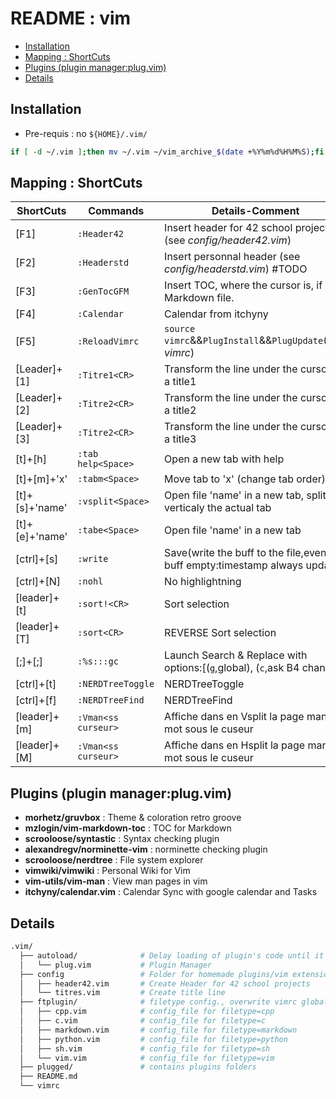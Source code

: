 # README : vim

<!-- vim-markdown-toc GFM -->

* [Installation](#installation)
* [Mapping : ShortCuts](#mapping--shortcuts)
* [Plugins (plugin manager:plug.vim)](#plugins-plugin-managerplugvim)
* [Details](#details)

<!-- vim-markdown-toc -->

## Installation
- Pre-requis : no `${HOME}/.vim/`
```bash
if [ -d ~/.vim ];then mv ~/.vim ~/vim_archive_$(date +%Y%m%d%H%M%S);fi && git clone https://github.com/alterGNU42/.vim.git ~/.vim && echo -e "\n" | vim -c "PlugInstall" -c "qa" > /dev/null 2>&1
```
## Mapping : ShortCuts
| ShortCuts     |       Commands         |                               Details-Comment                               |
| ------------- | ---------------------- | --------------------------------------------------------------------------- |
| [F1]          |   `:Header42`          | Insert header for 42 school project (see *config/header42.vim*)             |
| [F2]          |   `:Headerstd`         | Insert personnal header (see *config/headerstd.vim*) #TODO                  |
| [F3]          |   `:GenTocGFM`         | Insert TOC, where the cursor is, if in a Markdown file.                     |
| [F4]          |   `:Calendar`          | Calendar from itchyny
| [F5]          |   `:ReloadVimrc`       | `source vimrc`&&`PlugInstall`&&`PlugUpdate`(void *vimrc*)                   |
| [Leader]+[1]  |   `:Titre1<CR>`        | Transform the line under the cursor to a title1                             |
| [Leader]+[2]  |   `:Titre2<CR>`        | Transform the line under the cursor to a title2                             |
| [Leader]+[3]  |   `:Titre2<CR>`        | Transform the line under the cursor to a title3                             |
| [t]+[h]       |   `:tab help<Space>`   | Open a new tab with help                                                    |
| [t]+[m]+'x'   |   `:tabm<Space>    `   | Move tab to 'x' (change tab order)                                          |
| [t]+[s]+'name'|   `:vsplit<Space>  `   | Open file 'name' in a new tab, splitting verticaly the actual tab           |
| [t]+[e]+'name'|   `:tabe<Space>    `   | Open file 'name' in a new tab                                               |
| [ctrl]+[s]    |   `:write`             | Save(write the buff to the file,even if buff empty:timestamp always update) |
| [ctrl]+[N]    |   `:nohl`              | No highlightning                                                            |
| [leader]+[t]  |   `:sort!<CR>`         | Sort selection                                                              |
| [leader]+[T]  |   `:sort<CR>`          | REVERSE Sort selection                                                      |
| [;]+[;]       |   `:%s:::gc`           | Launch Search & Replace with options:[(`g`,global), (`c`,ask B4 change)]    |
| [ctrl]+[t]    |   `:NERDTreeToggle`    | NERDTreeToggle                                                              |
| [ctrl]+[f]    |   `:NERDTreeFind`      | NERDTreeFind                                                                |
| [leader]+[m]  |   `:Vman<ss curseur>`  | Affiche dans en Vsplit la page man du mot sous le cuseur                    |
| [leader]+[M]  |   `:Vman<ss curseur>`  | Affiche dans en Hsplit la page man du mot sous le cuseur                    |

## Plugins (plugin manager:plug.vim)
- **morhetz/gruvbox**               : Theme & coloration retro groove
- **mzlogin/vim-markdown-toc**      : TOC for Markdown
- **scrooloose/syntastic**          : Syntax checking plugin
- **alexandregv/norminette-vim**    : norminette checking plugin 
- **scrooloose/nerdtree**           : File system explorer
- **vimwiki/vimwiki**               : Personal Wiki for Vim
- **vim-utils/vim-man**             : View man pages in vim
- **itchyny/calendar.vim**          : Calendar Sync with google calendar and Tasks

## Details
```bash
.vim/
  ├── autoload/              # Delay loading of plugin's code until it's actually needed
  │   └── plug.vim           # Plugin Manager
  ├── config                 # Folder for homemade plugins/vim extensions (vimrc line 25)
  │   ├── header42.vim       # Create Header for 42 school projects
  │   └── titres.vim         # Create title line
  ├── ftplugin/              # filetype config., overwrite vimrc global config.
  │   ├── cpp.vim            # config_file for filetype=cpp
  │   ├── c.vim              # config_file for filetype=c
  │   ├── markdown.vim       # config_file for filetype=markdown
  │   ├── python.vim         # config_file for filetype=python
  │   ├── sh.vim             # config_file for filetype=sh
  │   └── vim.vim            # config_file for filetype=vim
  ├── plugged/               # contains plugins folders
  ├── README.md             
  └── vimrc
```
